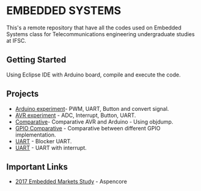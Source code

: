 # EMBEDDED SYSTEMS
This's a remote repository that have all the codes used on Embedded Systems class for Telecommunications engineering undergraduate studies at IFSC. 

## Getting Started

Using Eclipse IDE with Arduino board, compile and execute the code.

## Projects
* [Arduino experiment](https://github.com/leticiacoelho/EmbeddedSystems/tree/master/Arduino)- PWM, UART, Button and convert signal.
* [AVR experiment](https://github.com/leticiacoelho/EmbeddedSystems/tree/master/AVR) - ADC, Interrupt, Button, UART.
* [Comparative](https://github.com/leticiacoelho/EmbeddedSystems/tree/master/Arduino_X_AVR)- Comparative AVR and Arduino - Using objdump.
* [GPIO Comparative](https://github.com/leticiacoelho/EmbeddedSystems/tree/master/Comparative_GPIO) - Comparative between different GPIO implementation.
* [UART](https://github.com/leticiacoelho/EmbeddedSystems/tree/master/UART) - Blocker UART.
* [UART](https://github.com/leticiacoelho/EmbeddedSystems/tree/master/USART) - UART with interrupt.

## Important Links
* [2017 Embedded Markets Study](https://m.eet.com/media/1246048/2017-embedded-market-study.pdf) - Aspencore
